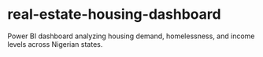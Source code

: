 # real-estate-housing-dashboard
Power BI dashboard analyzing housing demand, homelessness, and income levels across Nigerian states.
